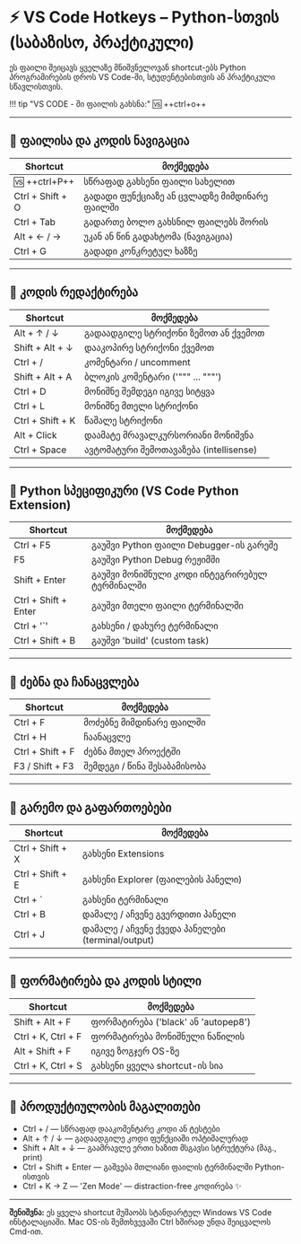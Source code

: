# ⚡ VS Code Hotkeys – Python-სთვის (საბაზისო, პრაქტიკული)

ეს ფაილი შეიცავს ყველაზე მნიშვნელოვან shortcut-ებს Python პროგრამირების დროს VS Code-ში, სტუდენტებისთვის ან პრაქტიკული სწავლისთვის.

!!! tip "VS CODE - ში ფაილის გახსნა:"
    🆚 ++ctrl+o++

---

## 🧭 ფაილისა და კოდის ნავიგაცია
| Shortcut | მოქმედება |
|-----------|------------|
| 🆚 ++ctrl+P++ | სწრაფად გახსენი ფაილი სახელით |
| Ctrl + Shift + O | გადადი ფუნქციაზე ან ცვლადზე მიმდინარე ფაილში |
| Ctrl + Tab | გადართე ბოლო გახსნილ ფაილებს შორის |
| Alt + ← / → | უკან ან წინ გადახტომა (ნავიგაცია) |
| Ctrl + G | გადადი კონკრეტულ ხაზზე |

---

## 🧰 კოდის რედაქტირება
| Shortcut | მოქმედება |
|-----------|------------|
| Alt + ↑ / ↓ | გადაადგილე სტრიქონი ზემოთ ან ქვემოთ |
| Shift + Alt + ↓ | დააკოპირე სტრიქონი ქვემოთ |
| Ctrl + / | კომენტარი / uncomment |
| Shift + Alt + A | ბლოკის კომენტარი ('""" ... """') |
| Ctrl + D | მონიშნე შემდეგი იგივე სიტყვა |
| Ctrl + L | მონიშნე მთელი სტრიქონი |
| Ctrl + Shift + K | წაშალე სტრიქონი |
| Alt + Click | დაამატე მრავალკურსორიანი მონიშვნა |
| Ctrl + Space | ავტომატური შემოთავაზება (intellisense) |

---

## 🐍 Python სპეციფიკური (VS Code Python Extension)
| Shortcut | მოქმედება |
|-----------|------------|
| Ctrl + F5 | გაუშვი Python ფაილი Debugger-ის გარეშე |
| F5 | გაუშვი Python Debug რეჟიმში |
| Shift + Enter | გაუშვი მონიშნული კოდი ინტეგრირებულ ტერმინალში |
| Ctrl + Shift + Enter | გაუშვი მთელი ფაილი ტერმინალში |
| Ctrl + '`' | გახსენი / დახურე ტერმინალი |
| Ctrl + Shift + B | გაუშვი 'build' (custom task) |

---

## 🔎 ძებნა და ჩანაცვლება
| Shortcut | მოქმედება |
|-----------|------------|
| Ctrl + F | მოძებნე მიმდინარე ფაილში |
| Ctrl + H | ჩაანაცვლე |
| Ctrl + Shift + F | ძებნა მთელ პროექტში |
| F3 / Shift + F3 | შემდეგი / წინა შესაბამისობა |

---

## 🧩 გარემო და გაფართოებები
| Shortcut | მოქმედება |
|-----------|------------|
| Ctrl + Shift + X | გახსენი Extensions |
| Ctrl + Shift + E | გახსენი Explorer (ფაილების პანელი) |
| Ctrl + ` | გახსენი ტერმინალი |
| Ctrl + B | დამალე / აჩვენე გვერდითი პანელი |
| Ctrl + J | დამალე / აჩვენე ქვედა პანელები (terminal/output) |

---

## 🎨 ფორმატირება და კოდის სტილი
| Shortcut | მოქმედება |
|-----------|------------|
| Shift + Alt + F | ფორმატირება ('black' ან 'autopep8') |
| Ctrl + K, Ctrl + F | ფორმატირება მონიშნული ნაწილის |
| Alt + Shift + F | იგივე ზოგჯერ OS-ზე |
| Ctrl + K, Ctrl + S | გახსენი ყველა shortcut-ის სია |

---

## 🧮 პროდუქტიულობის მაგალითები
- Ctrl + / — სწრაფად დააკომენტარე კოდი ან ტესტები  
- Alt + ↑ / ↓ — გადაადგილე კოდი ფუნქციაში ოპტიმალურად  
- Shift + Alt + ↓ — გაამრავლე ერთი ხაზით მსგავსი სტრუქტურა (მაგ., print)  
- Ctrl + Shift + Enter — გაშვება მთლიანი ფაილის ტერმინალში Python-ისთვის  
- Ctrl + K → Z — 'Zen Mode' — distraction-free კოდირება ✨

---

**შენიშვნა:** ეს ყველა shortcut მუშაობს სტანდარტულ Windows VS Code ინსტალაციაში. Mac OS-ის შემთხვევაში Ctrl ხშირად უნდა შეიცვალოს Cmd-ით.
